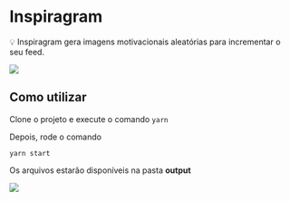 # Inspiragram


💡 Inspiragram gera imagens motivacionais aleatórias para incrementar o seu feed.
  

![](https://media.giphy.com/media/Su6nKupdWwGyz9x3NZ/giphy.gif)


## Como utilizar


Clone o projeto e execute o comando `yarn`

Depois, rode o comando


```
yarn start
```

Os arquivos estarão disponíveis na pasta **output**


![](https://i.postimg.cc/nMbdhYgt/insta.png)